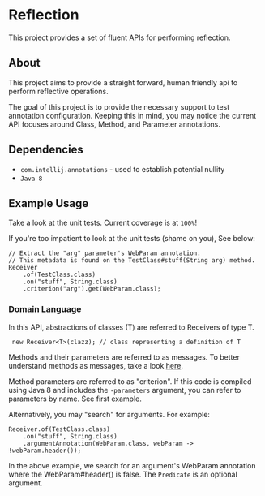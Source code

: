 # Reflection
This project provides a set of fluent APIs for performing reflection.

## About

This project aims to provide a straight forward, human friendly api to perform reflective operations.

The goal of this project is to provide the necessary support to test annotation configuration. 
Keeping this in mind, you may notice the current API focuses around Class, Method, and Parameter annotations. 

## Dependencies

- `com.intellij.annotations` - used to establish potential nullity
- `Java 8`

## Example Usage

Take a look at the unit tests. Current coverage is at `100%`!
 
If you're too impatient to look at the unit tests (shame on you), See below:

    // Extract the "arg" parameter's WebParam annotation. 
    // This metadata is found on the TestClass#stuff(String arg) method.
    Receiver
        .of(TestClass.class)
        .on("stuff", String.class)
        .criterion("arg").get(WebParam.class);
        
### Domain Language
In this API, abstractions of classes (T) are referred to Receivers of type T. 

     new Receiver<T>(clazz); // class representing a definition of T
     
Methods and their parameters are referred to as messages. To better understand methods as messages, take a look [here](https://en.wikipedia.org/wiki/Object-oriented_programming#Dynamic_dispatch.2Fmessage_passing).

Method parameters are referred to as "criterion". If this code is compiled using Java 8 and includes the `-parameters` argument, you can refer to parameters by name. See first example.
       
Alternatively, you may "search" for arguments. For example:

    Receiver.of(TestClass.class)
        .on("stuff", String.class)
        .argumentAnnotation(WebParam.class, webParam -> !webParam.header());
        
In the above example, we search for an argument's WebParam annotation where the WebParam#header() is false. 
The `Predicate` is an optional argument.
